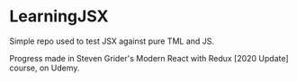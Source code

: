 # LearningJSX

Simple repo used to test JSX against pure TML and JS.

Progress made in Steven Grider's Modern React with Redux [2020 Update] course, on Udemy.

